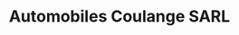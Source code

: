 ---
title: "Automobiles Coulange SARL"
url: /lhuisserie/automobiles-coulange-sarl/
shop: Autowerkstatt
---